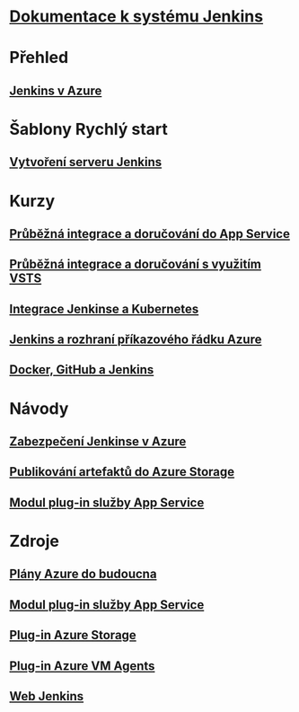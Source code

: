 # [Dokumentace k systému Jenkins](index.md)
# Přehled
## [Jenkins v Azure](overview.md)
# Šablony Rychlý start
## [Vytvoření serveru Jenkins](/azure/jenkins/install-jenkins-solution-template)
# Kurzy
## [Průběžná integrace a doručování do App Service](/azure/jenkins/java-deploy-webapp-tutorial)
## [Průběžná integrace a doručování s využitím VSTS](https://www.visualstudio.com/docs/build/apps/jenkins/build-deploy-jenkins)
## [Integrace Jenkinse a Kubernetes](/azure/container-service/container-service-kubernetes-jenkins)
## [Jenkins a rozhraní příkazového řádku Azure](/azure/jenkins/execute-cli-jenkins-pipeline)
## [Docker, GitHub a Jenkins](/azure/virtual-machines/linux/tutorial-jenkins-github-docker-cicd)
# Návody
## [Zabezpečení Jenkinse v Azure](https://jenkins.io/blog/2017/04/20/secure-jenkins-on-azure/)
## [Publikování artefaktů do Azure Storage](/azure/storage/common/storage-java-jenkins-continuous-integration-solution)
## [Modul plug-in služby App Service](/azure/jenkins/deploy-Jenkins-app-service-plugin)
# Zdroje
## [Plány Azure do budoucna](https://azure.microsoft.com/roadmap/)
## [Modul plug-in služby App Service](https://plugins.jenkins.io/azure-app-service)
## [Plug-in Azure Storage](https://plugins.jenkins.io/windows-azure-storage)
## [Plug-in Azure VM Agents](https://plugins.jenkins.io/azure-vm-agents)
## [Web Jenkins](https://jenkins.io/)
